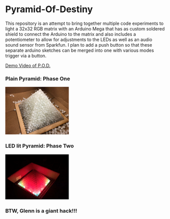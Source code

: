 # Pyramid-Of-Destiny

This repository is an attempt to bring together multiple code experiments to light a 32x32 RGB matrix with an Arduino Mega that has as custom soldered shield to connect the Arduino to the matrix and also includes a potentiometer to allow for adjustments to the LEDs as well as an audio sound sensor from Sparkfun. I plan to add a push button so that these separate arduino sketches can be merged into one with various modes trigger via a button.

<a href="https://youtu.be/FYTDi2TmmCg" target ="blank" >Demo Video of P.O.D.</a>


### Plain Pyramid: Phase One
<img src="./images/pyramid.jpeg" width="200">

### LED lit Pyramid: Phase Two
<img src="./images/pyramid-leds.png" width="200">

### BTW, Glenn is a giant hack!!!
